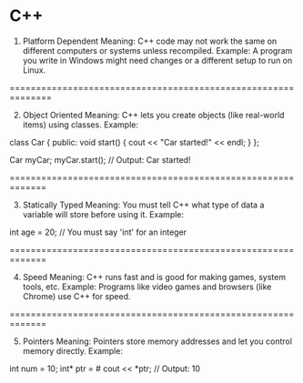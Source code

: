 C++
==============================================================
1. Platform Dependent
Meaning: C++ code may not work the same on different computers or systems unless recompiled.
Example: A program you write in Windows might need changes or a different setup to run on Linux.

==============================================================

2. Object Oriented
Meaning: C++ lets you create objects (like real-world items) using classes.
Example:

class Car {
public:
    void start() {
        cout << "Car started!" << endl;
    }
};

Car myCar;
myCar.start();  // Output: Car started!

=============================================================


3. Statically Typed
Meaning: You must tell C++ what type of data a variable will store before using it.
Example:

int age = 20;   // You must say 'int' for an integer


=============================================================

4. Speed
Meaning: C++ runs fast and is good for making games, system tools, etc.
Example: Programs like video games and browsers (like Chrome) use C++ for speed.

=============================================================

5. Pointers
Meaning: Pointers store memory addresses and let you control memory directly.
Example:

int num = 10;
int* ptr = &num;
cout << *ptr;  // Output: 10